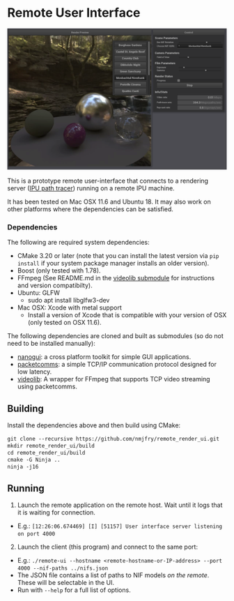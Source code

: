 # Remote User Interface

![Screenshot of User Interface](images/screenshot.png "Screenshot of UI.")

This is a prototype remote user-interface that connects to a rendering server ([IPU path tracer](https://github.com/markp-gc/ipu_path_trace)) running on a remote IPU machine.

It has been tested on Mac OSX 11.6 and Ubuntu 18. It may also work on other platforms
where the dependencies can be satisfied.

### Dependencies

The following are required system dependencies:
- CMake 3.20 or later (note that you can install the latest version via `pip install` if your system package manager installs an older version).
- Boost (only tested with 1.78).
- FFmpeg (See README.md in the [videolib submodule](https://github.com/markp-gc/videolib) for instructions and version compatibilty).
- Ubuntu: GLFW
  - sudo apt install libglfw3-dev
- Mac OSX: Xcode with metal support
  - Install a version of Xcode that is compatible with your version of OSX (only tested on OSX 11.6).

The following dependencies are cloned and built as submodules (so do not need to be installed manually):
- [nanogui](https://github.com/mitsuba-renderer/nanogui): a cross platform toolkit for simple GUI applications.
- [packetcomms](https://github.com/mpups/packetcomms): a simple TCP/IP communication protocol designed for low latency.
- [videolib](https://github.com/markp-gc/videolib): A wrapper for FFmpeg that supports TCP video streaming using packetcomms.


## Building

Install the dependencies above and then build using CMake:

```
git clone --recursive https://github.com/nmjfry/remote_render_ui.git
mkdir remote_render_ui/build
cd remote_render_ui/build
cmake -G Ninja ..
ninja -j16
```


## Running

1. Launch the remote application on the remote host. Wait until it logs that it is waiting for connection.
  - E.g.: `[12:26:06.674469] [I] [51157] User interface server listening on port 4000`

2. Launch the client (this program) and connect to the same port:
  - E.g.: `./remote-ui --hostname <remote-hostname-or-IP-address> --port 4000 --nif-paths ../nifs.json`
  - The JSON file contains a list of paths to NIF models *on the remote*. These will be selectable in the UI.
  - Run with `--help` for a full list of options.
